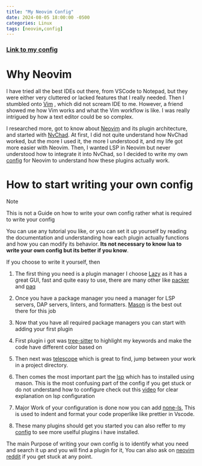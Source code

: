 ```yaml
---
title: "My Neovim Config"
date: 2024-08-05 18:00:00 -0500
categories: Linux
tags: [neovim,config]
---
```


### [Link to my config](github.com/dk10ws/neovim)

# Why Neovim

I have tried all the best IDEs out there, from VSCode to Notepad, but they were either very cluttered or lacked features that I really needed. Then I stumbled onto [Vim](https://www.vim.org/) , which did not scream IDE to me. However, a friend showed me how Vim works and what the Vim workflow is like. I was really intrigued by how a text editor could be so complex.

I researched more, got to know about [Neovim](https://neovim.io/) and its plugin architecture, and started with [NvChad](https://nvchad.com/). At first, I did not quite understand how NvChad worked, but the more I used it, the more I understood it, and my life got more easier with Neovim. Then, I wanted LSP in Neovim but never understood how to integrate it into NvChad, so I decided to write my own [config](https://github.com/DK10WS/Neovim/) for Neovim to understand how these plugins actually work.

# How to start writing your own config

> [!NOTE]
> This is not a Guide on how to write your own config rather what is required to write your config

You can use any tutorial you like, or you can set it up yourself by reading the documentation and understanding how each plugin actually functions and how you can modify its behavior. **Its not necessary to know lua to write your own config but its better if you know**.

If you choose to write it yourself, then

1. The first thing you need is a plugin manager I choose [Lazy](https://github.com/folke/lazy.nvim) as it has a great GUI, fast and quite easy to use, there are many other like [packer](https://github.com/wbthomason/packer.nvim) and [paq](https://github.com/savq/paq-nvim)

2. Once you have a package manager you need a manager for LSP servers, DAP servers, linters, and formatters. [Mason](https://github.com/williamboman/mason.nvim) is the best out there for this job

3. Now that you have all required package managers you can start with adding your first plugin

4. First plugin i got was [tree-sitter](https://github.com/tree-sitter/tree-sitter) to highlight my keywords and make the code have different color based on

5. Then next was [telescope](https://github.com/nvim-telescope/telescope.nvim) which is great to find, jump between your work in a project directory.

6. Then comes the most important part the [lsp](https://github.com/neovim/nvim-lspconfig) which has to installed using mason. This is the most confusing part of the config if you get stuck or do not understand how to configure check out this [video](https://www.youtube.com/playlist?list=PLsz00TDipIffreIaUNk64KxTIkQaGguqn) for clear explanation on lsp configuration

7. Major Work of your configuration is done now you can add [none-ls](https://github.com/nvimtools/none-ls.nvim), This is used to indent and format your code properlike like prettier in Vscode.

8. These many plugins should get you started you can also reffer to my [config](github.com/dk10ws/neovim) to see more uselful plugins i have installed.

The main Purpose of writing your own config is to identify what you need and search it up and you will find a plugin for it, You can also ask on [neovim reddit](https://www.reddit.com/r/neovim/) if you get stuck at any point.
